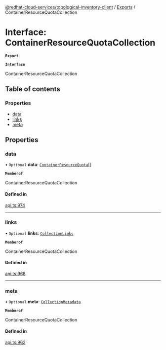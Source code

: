 [@redhat-cloud-services/topological-inventory-client](../README.md) / [Exports](../modules.md) / ContainerResourceQuotaCollection

# Interface: ContainerResourceQuotaCollection

**`Export`**

**`Interface`**

ContainerResourceQuotaCollection

## Table of contents

### Properties

- [data](ContainerResourceQuotaCollection.md#data)
- [links](ContainerResourceQuotaCollection.md#links)
- [meta](ContainerResourceQuotaCollection.md#meta)

## Properties

### data

• `Optional` **data**: [`ContainerResourceQuota`](ContainerResourceQuota.md)[]

**`Memberof`**

ContainerResourceQuotaCollection

#### Defined in

[api.ts:974](https://github.com/mkholjuraev/javascript-clients/blob/master/packages/topological-inventory/api.ts#L974)

___

### links

• `Optional` **links**: [`CollectionLinks`](CollectionLinks.md)

**`Memberof`**

ContainerResourceQuotaCollection

#### Defined in

[api.ts:968](https://github.com/mkholjuraev/javascript-clients/blob/master/packages/topological-inventory/api.ts#L968)

___

### meta

• `Optional` **meta**: [`CollectionMetadata`](CollectionMetadata.md)

**`Memberof`**

ContainerResourceQuotaCollection

#### Defined in

[api.ts:962](https://github.com/mkholjuraev/javascript-clients/blob/master/packages/topological-inventory/api.ts#L962)
